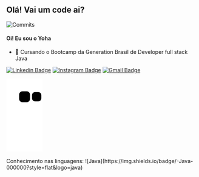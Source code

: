 ## Olá! Vai um code ai?
![Commits](https://github-readme-stats.vercel.app/api?username=Yehokhananlima)

#### Oi! Eu sou o Yoha

- 🚀 Cursando o Bootcamp da Generation Brasil de Developer full stack Java

[![Linkedin Badge](https://img.shields.io/badge/-Linkedin-blue?style=flat-square&labelColor=blue&logo=Linkedin&logoColor=white&link=https://www.linkedin.com/in/yehokhanan-lima-29228b189/)](https://www.linkedin.com/in/yehokhanan-lima-29228b189/) 
[![Instagram Badge](https://img.shields.io/badge/-Instagram-violet?style=flat-square&labelColor=violet&logo=instagram&logoColor=white&link=https://instagram.com/yoha_nann)](https://instagram.com/yoha_nann/)
[![Gmail Badge](https://img.shields.io/badge/-Gmail-c14438?style=flat-square&logo=Gmail&logoColor=white&link=mailto:yoha.limaa@gmail.com)](mailto:yoha.limaa@gmail.com)

![Snake animation](https://github.com/rafaballerini/rafaballerini/blob/output/github-contribution-grid-snake.svg)

</div>
Conhecimento nas linguagens:
![Java](https://img.shields.io/badge/-Java-000000?style=flat&logo=java)

